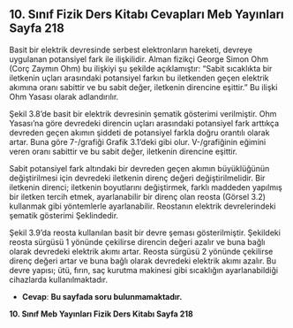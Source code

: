 ## 10. Sınıf Fizik Ders Kitabı Cevapları Meb Yayınları Sayfa 218

Basit bir elektrik devresinde serbest elektronların hareketi, devreye uygulanan potansiyel fark ile ilişkilidir. Alman fizikçi George Simon Ohm (Corç Zaymın Ohm) bu ilişkiyi şu şekilde açıklamıştır: “Sabit sıcaklıkta bir iletkenin uçları arasındaki potansiyel farkın bu iletkenden geçen elektrik akımına oranı sabittir ve bu sabit değer, iletkenin direncine eşittir.” Bu ilişki Ohm Yasası olarak adlandırılır.

Şekil 3.8’de basit bir elektrik devresinin şematik gösterimi verilmiştir. Ohm Yasası’na göre devredeki direncin uçları arasındaki potansiyel fark arttıkça devreden geçen akımın şiddeti de potansiyel farkla doğru orantılı olarak artar. Buna göre 7-/grafiği Grafik 3.1’deki gibi olur. V-/grafiğinin eğimini veren oranı sabittir ve bu sabit değer, iletkenin direncine eşittir.

Sabit potansiyel fark altındaki bir devreden geçen akımın büyüklüğünün değiştirilmesi için devredeki iletkenin direnç değeri değiştirilmelidir. Bir iletkenin direnci; iletkenin boyutlarını değiştirmek, farklı maddeden yapılmış bir iletken tercih etmek, ayarlanabilir bir direnç olan reosta (Görsel 3.2) kullanmak gibi yöntemlerle ayarlanabilir. Reostanın elektrik devrelerindeki şematik gösterimi Şeklindedir.

Şekil 3.9’da reosta kullanılan basit bir devre şeması gösterilmiştir. Şekildeki reosta sürgüsü 1 yönünde çekilirse direncin değeri azalır ve buna bağlı olarak devredeki elektrik akımı artar. Reosta sürgüsü 2 yönünde çekilirse direnç değeri artar ve buna bağlı olarak devredeki elektrik akımı azalır. Bu devre yapısı; ütü, fırın, saç kurutma makinesi gibi sıcaklığın ayarlanabildiği cihazlarda kullanılmaktadır.

* **Cevap**: **Bu sayfada soru bulunmamaktadır.**

**10. Sınıf Meb Yayınları Fizik Ders Kitabı Sayfa 218**